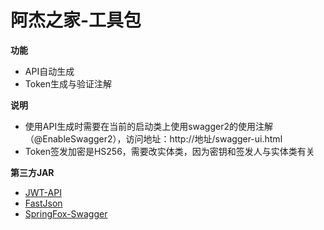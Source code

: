 # 阿杰之家-工具包

**功能**
- API自动生成
- Token生成与验证注解

**说明**
- 使用API生成时需要在当前的启动类上使用swagger2的使用注解（@EnableSwagger2），访问地址：http://地址/swagger-ui.html
- Token签发加密是HS256，需要改实体类，因为密钥和签发人与实体类有关

**第三方JAR**
- [JWT-API](https://javadoc.io/doc/com.auth0/java-jwt/latest/index.html)
- [FastJson](https://github.com/alibaba/fastjson)
- [SpringFox-Swagger](http://springfox.github.io/springfox/docs/current/#swagger-1-2-vs-swagger-2-0)
